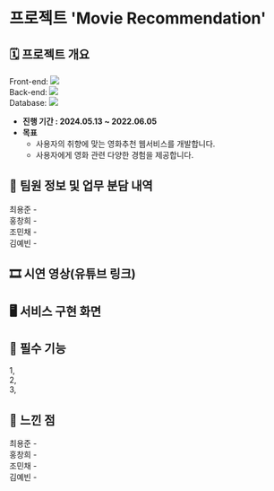 # 프로젝트 'Movie Recommendation'

## 🗓️ 프로젝트 개요


Front-end: <img src="https://img.shields.io/badge/JavaScript-F7DF1E?style=for-the-badge&logo=JavaScript&logoColor=white"></img><br>
Back-end: <img src="https://img.shields.io/badge/Express.js-404D59?style=for-the-badge"></img><br>
Database: <img src="https://img.shields.io/badge/MongoDB-4EA94B?style=for-the-badge&logo=mongodb&logoColor=white"></img><br>

- **진행 기간 : 2024.05.13 ~ 2022.06.05**
- **목표** 
  - 사용자의 취향에 맞는 영화추천 웹서비스를 개발합니다.
  - 사용자에게 영화 관련 다양한 경험을 제공합니다.

## 👥 팀원 정보 및 업무 분담 내역
최용준 -    <br>
홍창희 -    <br>
조민채 -    <br>
김예빈 -    <br>

## 🎞️ 시연 영상(유튜브 링크)

## 🖥️ 서비스 구현 화면

## 🎯 필수 기능
1,  <br>
2,  <br>
3,  <br>

## 💭 느낀 점
최용준 -    <br>
홍창희 -    <br>
조민채 -    <br>
김예빈 -    <br>
